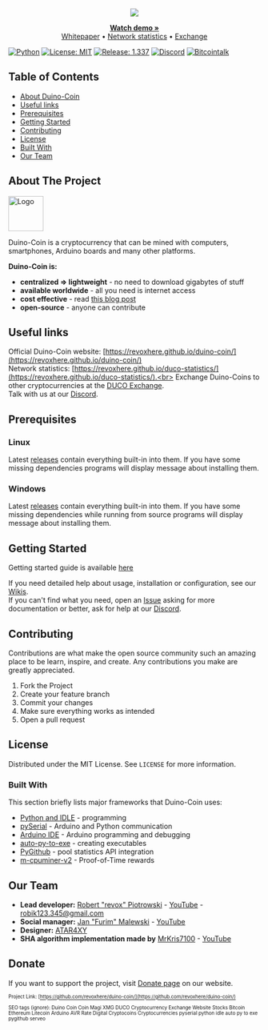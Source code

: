 <!--
*** Official Duino Coin README.md
*** copyright by revox, 2019-2020
*** Thanks to othneildrew for providing nice template! :)
-->

<!-- LOGO -->
<br />
<p align="center">
  <a href="https://revoxhere.github.io/duino-coin/">
    <img src="https://i.imgur.com/0UJK85H.png">
  </a>

  <p align="center"> 
    <a href="https://www.youtube.com/watch?v=9yHtVmlm4oI"><strong>Watch demo »</strong></a>
    <br>
    <a href="https://revoxhere.github.io/duino-coin/whitepaper.pdf">Whitepaper</a>
    •
    <a href="https://revoxhere.github.io/duco-statistics/">Network statistics</a>
    •
    <a href="https://revoxhere.github.io/duco-exchange/">Exchange</a>
    <br>
  </p>
</p>

[![Python](https://img.shields.io/badge/Python-3-green.svg?style=flat&logo=python)](https://github.com/revoxhere/duino-coin/search?l=py)
[![License: MIT](https://img.shields.io/badge/License-MIT-important.svg?style=flat)](https://opensource.org/licenses/MIT)
[![Release: 1.337](https://img.shields.io/badge/Release-1.337-critical.svg?style=flat)](https://github.com/revoxhere/duino-coin/releases/tag/1.337)
[![Discord](https://img.shields.io/discord/677615191793467402.svg?color=Blue&label=Discord&logo=Discord?style=flat)](https://discord.gg/KyADZT3)
[![Bitcointalk](https://img.shields.io/badge/Bitcointalk-Duino_Coin-gold.svg?style=flat)](https://bitcointalk.org/index.php?topic=5197656.msg52942015#msg52942015)

<!-- TABLE OF CONTENTS -->
## Table of Contents

* [About Duino-Coin](#about-the-project)
* [Useful links](#useful-links)
* [Prerequisites](#prerequisites)
* [Getting Started](#getting-started)
* [Contributing](#contributing)
* [License](#license)
* [Built With](#built-with)
* [Our Team](#our-team)


<!-- ABOUT THE PROJECT -->
## About The Project

 <a href="https://revoxhere.github.io/duino-coin/">
  <img src="https://github.com/revoxhere/duino-coin/blob/master/Resources/duco.png?raw=true" alt="Logo" width="70">
 </a>

  Duino-Coin is a cryptocurrency that can be mined with computers, smartphones, Arduino boards and many other platforms.<br>

**Duino-Coin is:**
* **centralized ⇒ lightweight** - no need to download gigabytes of stuff
* **available worldwide** - all you need is internet access
* **cost effective** - read [this blog post](https://revoxhere.github.io/duino-coin/blog#1102019-why-its-the-best-time-to-mine-duino-coins)
* **open-source** - anyone can contribute

## Useful links

Official Duino-Coin website: [https://revoxhere.github.io/duino-coin/](https://revoxhere.github.io/duino-coin/)<br>
Network statistics: [https://revoxhere.github.io/duco-statistics/](https://revoxhere.github.io/duco-statistics/).<br>
Exchange Duino-Coins to other cryptocurrencies at the [DUCO Exchange](https://revoxhere.github.io/duco-exchange/). <br>
Talk with us at our [Discord](https://discord.gg/KyADZT3). <br>

## Prerequisites

### Linux
Latest [releases](https://github.com/revoxhere/duino-coin/releases) contain everything built-in into them.
If you have some missing dependencies programs will display message about installing them.

### Windows
Latest [releases](https://github.com/revoxhere/duino-coin/releases) contain everything built-in into them.
If you have some missing dependencies while running from source programs will display message about installing them.

## Getting Started

Getting started guide is available [here](https://revoxhere.github.io/duino-coin/getting-started)

If you need detailed help about usage, installation or configuration, see our [Wikis](https://github.com/revoxhere/duino-coin/wiki). <br>
If you can't find what you need, open an [Issue](https://github.com/revoxhere/duino-coin/issues) asking for more documentation or better, ask for help at our [Discord](https://discord.gg/XJpT3UQ).

<!-- CONTRIBUTING -->
## Contributing

Contributions are what make the open source community such an amazing place to be learn, inspire, and create. 
Any contributions you make are greatly appreciated.

1. Fork the Project
2. Create your feature branch
3. Commit your changes
5. Make sure everything works as intended
6. Open a pull request

<!-- LICENSE -->
## License

Distributed under the MIT License. See `LICENSE` for more information.

### Built With
This section briefly lists major frameworks that Duino-Coin uses:
* [Python and IDLE](https://www.python.org) - programming
* [pySerial](https://pythonhosted.org/pyserial/) - Arduino and Python communication
* [Arduino IDE](https://www.arduino.cc) - Arduino programming and debugging
* [auto-py-to-exe](https://pypi.org/project/auto-py-to-exe/) - creating executables
* [PyGithub](https://github.com/PyGithub/PyGithub) - pool statistics API integration
* [m-cpuminer-v2](https://github.com/m-pays/m-cpuminer-v2/) - Proof-of-Time rewards

<!-- AUTHORS -->
## Our Team

* **Lead developer:** [Robert "revox" Piotrowski](https://github.com/revoxhere/) - [YouTube](https://youtube.com/c/reVox96) - robik123.345@gmail.com
* **Social manager:** [Jan "Furim" Malewski](https://github.com/Furim) - [YouTube](https://www.youtube.com/channel/UCKxFuOCalYxlQoS7R6zilRQ)
* **Designer:** [ATAR4XY](https://www.youtube.com/channel/UC-gf5ejhDuAc_LMxvugPXbg)
* **SHA algorithm implementation made by** [MrKris7100](https://github.com/MrKris7100) - [YouTube](https://www.youtube.com/user/MrKris7100) 

<!-- DONATIONS -->
## Donate

If you want to support the project, visit [Donate page](https://revoxhere.github.io/duino-coin/donate) on our website.

<sup><sub>Project Link: [https://github.com/revoxhere/duino-coin/](https://github.com/revoxhere/duino-coin/) <br> <br> SEO tags (ignore): Duino Coin Coin Magi XMG DUCO Cryptocurrency Exchange Website Stocks Bitcoin Ethereum Litecoin Arduino AVR Rate Digital Cryptocoins Cryptocurrencies pyserial python idle auto py to exe pygithub serveo
